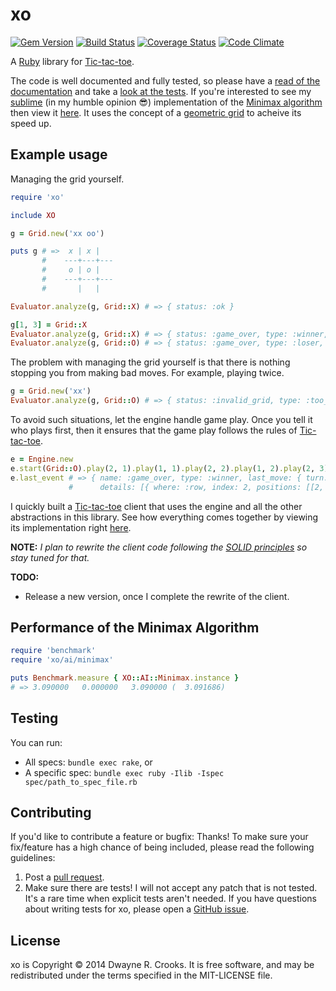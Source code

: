 # xo

[![Gem Version](https://badge.fury.io/rb/xo.svg)](http://badge.fury.io/rb/xo) [![Build Status](https://travis-ci.org/dwayne/xo.svg?branch=master)](https://travis-ci.org/dwayne/xo) [![Coverage Status](https://coveralls.io/repos/dwayne/xo/badge.png)](https://coveralls.io/r/dwayne/xo) [![Code Climate](https://codeclimate.com/github/dwayne/xo.png)](https://codeclimate.com/github/dwayne/xo)

A [Ruby](http://www.ruby-lang.org/en/) library for [Tic-tac-toe](http://en.wikipedia.org/wiki/Tic-tac-toe).

The code is well documented and fully tested, so please have a [read of the documentation](http://rubydoc.info/github/dwayne/xo) and take a [look at the tests](https://github.com/dwayne/xo/tree/master/spec/xo). If you're interested to see my [sublime](https://www.google.tt/search?q=define%3A+sublime) (in my humble opinion :sunglasses:) implementation of the [Minimax algorithm](http://en.wikipedia.org/wiki/Minimax#Minimax_algorithm_with_alternate_moves) then view it [here](https://github.com/dwayne/xo/blob/master/lib/xo/ai/minimax.rb#L23). It uses the concept of a [geometric grid](https://github.com/dwayne/xo/blob/master/lib/xo/ai/geometric_grid.rb) to acheive its speed up.

## Example usage

Managing the grid yourself.

```ruby
require 'xo'

include XO

g = Grid.new('xx oo')

puts g # =>  x | x |
       #    ---+---+---
       #     o | o |
       #    ---+---+---
       #       |   |

Evaluator.analyze(g, Grid::X) # => { status: :ok }

g[1, 3] = Grid::X
Evaluator.analyze(g, Grid::X) # => { status: :game_over, type: :winner, details: [{ where: :row, index: 1, positions: [[1, 1], [1, 2], [1, 3]] }] }
Evaluator.analyze(g, Grid::O) # => { status: :game_over, type: :loser, details: [{ where: :row, index: 1, positions: [[1, 1], [1, 2], [1, 3]] }] }
```

The problem with managing the grid yourself is that there is nothing stopping you from making bad moves. For example, playing twice.

```ruby
g = Grid.new('xx')
Evaluator.analyze(g, Grid::O) # => { status: :invalid_grid, type: :too_many_moves_ahead }
```

To avoid such situations, let the engine handle game play. Once you tell it who plays first, then it ensures that the game play follows the rules of [Tic-tac-toe](http://en.wikipedia.org/wiki/Tic-tac-toe).

```ruby
e = Engine.new
e.start(Grid::O).play(2, 1).play(1, 1).play(2, 2).play(1, 2).play(2, 3)
e.last_event # => { name: :game_over, type: :winner, last_move: { turn: :o, r: 2, c: 3 },
             #      details: [{ where: :row, index: 2, positions: [[2, 1], [2, 2], [2, 3]] }] }
```

I quickly built a [Tic-tac-toe](http://en.wikipedia.org/wiki/Tic-tac-toe) client that uses the engine and all the other abstractions in this library. See how everything comes together by viewing its implementation right [here](https://github.com/dwayne/xo/blob/master/bin/xo).

**NOTE:** *I plan to rewrite the client code following the [SOLID principles](http://en.wikipedia.org/wiki/SOLID_(object-oriented_design)) so stay tuned for that.*

**TODO:**

- Release a new version, once I complete the rewrite of the client.

## Performance of the Minimax Algorithm

```ruby
require 'benchmark'
require 'xo/ai/minimax'

puts Benchmark.measure { XO::AI::Minimax.instance }
# => 3.090000   0.000000   3.090000 (  3.091686)
```

## Testing

You can run:

- All specs: `bundle exec rake`, or
- A specific spec: `bundle exec ruby -Ilib -Ispec spec/path_to_spec_file.rb`

## Contributing

If you'd like to contribute a feature or bugfix: Thanks! To make sure your fix/feature has a high chance of being included, please read the following guidelines:

1. Post a [pull request](https://github.com/dwayne/xo/compare/).
2. Make sure there are tests! I will not accept any patch that is not tested. It's a rare time when explicit tests aren't needed. If you have questions about writing tests for xo, please open a [GitHub issue](https://github.com/dwayne/xo/issues/new).

## License

xo is Copyright © 2014 Dwayne R. Crooks. It is free software, and may be redistributed under the terms specified in the MIT-LICENSE file.
